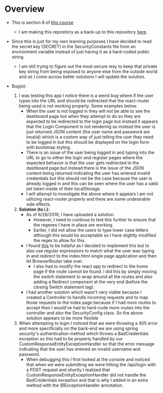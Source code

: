 # Overview

- This is section 8 of [this course](https://www.udemy.com/full-stack-project-spring-boot-20-react-redux/)
    - I am making this repository as a back-up to this repository [here](https://github.com/ttran9/ExamplePPMTool).

- Since this is just for my own learning purposes I have decided to read the secret key (SECRET) in the SecurityConstants
file from an environment variable instead of just having it as a hard-coded public string.
    - I am still trying to figure out the most secure way to keep that private key string from being exposed to anyone
    else from the outside world and as I come across better solutions I will update the solution.

- Bug(s):
    1. I was testing this app I notice there is a weird bug where if the user types into the URL and should be redirected
    that the react-router being used is not working properly. Some examples below.
        - When the user is not logged in they will not be able to see the dashboard page but when they attempt to do so
        they are expected to be redirected to the login page but instead it appears that the Login Component is not rendering
        so instead the user is just returned JSON content (the user name and password are invalid) which is a custom way
        of just telling the user they need to be logged in but this should be displayed on the login form with bootstrap
        styling.
        - There is an issue of the user being logged in and typing into the URL to go to either the login and register
        pages where the expected behavior is that the user gets redirected to the dashboard page but instead
        there is the issue of the JSON content being returned indicating the user has entered invalid credentials but
        this should not be the case because the user is already logged in and this can be seen where the user has
        a valid jwt token inside of their localStorage.
        - I will attempt to investigate the above where it appears I am not utilizing react-router properly and there are
    some undesirable side effects.
    2. **Solution (to i.):** 
        - As of 6/28/2019, I have uploaded a solution.
            - However, I need to continue to test this further to ensure that the regexes I have in place are working.
            - Earlier, I did not allow the users to type lower case letters although this would be acceptable so I have slightly
            modified the regex to allow for this.
        - I found [this](https://stackoverflow.com/questions/47689971/how-to-work-with-react-routers-and-spring-boot-controller)
        to be helpful as I decided to implement this but to also use regular expressions to match what the user was typing in
        and redirect to the index.html single page application and then let BrowserRouter take over.
            - I also had to modify the react app to redirect to the home page if the route cannot be found. I did this
            by simply moving the switch statement to wrap around all the routes and also adding a Redirect component
            at the very end (before the closing Switch statement tag).
        - I had another solution which wasn't very viable because I created a Controller to handle incoming requests 
        and to map those requests to the index page because if I had more routes to accept then I would've had to hard-code
        more routes into the controller and also the SecurityConfig class. So the above solution appears to be more flexible
    3. When attempting to login I noticed that we were throwing a 405 error and more specificially on the back-end we are using
    spring security's authentication method which throws a BadCredentials exception so this had to be properly handled
    by our CustomResponseEntityExceptionHandler so that the error message indicating that the user has entered an invalid
    username and password.
        - When debugging this I first looked at the console and noticed that when we were submitting we were hitting the
        /api/login with a POST request and shortly I realized that CustomResponseEntityExceptionHandler did not handle
        the BadCredentials exception and that is why I added in an extra method with the @ExceptionHandler annotation.
